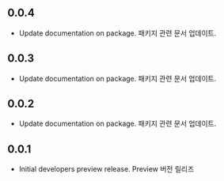 ## 0.0.4

* Update documentation on package. 패키지 관련 문서 업데이트.

## 0.0.3

* Update documentation on package. 패키지 관련 문서 업데이트.

## 0.0.2

* Update documentation on package. 패키지 관련 문서 업데이트.

## 0.0.1

* Initial developers preview release. Preview 버전 릴리즈
